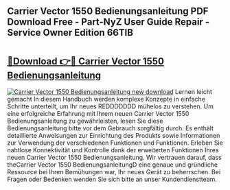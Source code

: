 ## Carrier Vector 1550 Bedienungsanleitung PDF Download Free - Part-NyZ User Guide Repair - Service Owner Edition 66TlB

# <h2><a href="http://df662w.blite.top/?on=Carrier+Vector+1550+Bedienungsanleitung">🔗Download 👉🔴 Carrier Vector 1550 Bedienungsanleitung</a></h2>

[![Carrier Vector 1550 Bedienungsanleitung new download](https://i.imgur.com/lujVjoI.png)](http://df662w.blite.top/?on=Carrier+Vector+1550+Bedienungsanleitung)
Lernen leicht gemacht In diesem Handbuch werden komplexe Konzepte in einfache Schritte unterteilt, um Ihr neues REDDDDDDD mühelos zu verstehen. Um eine erfolgreiche Erfahrung mit Ihrem neuen Carrier Vector 1550 Bedienungsanleitung zu gewährleisten, lesen Sie diese Bedienungsanleitung bitte vor dem Gebrauch sorgfältig durch. Es enthält detaillierte Anweisungen zur Einrichtung des Produkts sowie Informationen zur Verwendung der verschiedenen Funktionen und Funktionen. Erleben Sie nahtlose Konnektivität und Kontrolle dank der erweiterten Funktionen Ihres neuen Carrier Vector 1550 Bedienungsanleitung. Wir vertrauen darauf, dass theCarrier Vector 1550 BedienungsanleitungD eine genaue und gründliche Ressource bei Ihren Bemühungen war, Ihr neues Gerät zu beherrschen. Bei Fragen oder Bedenken wenden Sie sich bitte an unser Kundendienstteam.
